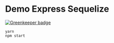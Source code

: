 # Demo Express Sequelize

[![Greenkeeper badge](https://badges.greenkeeper.io/glebec/exp-seq-demo.svg)](https://greenkeeper.io/)

```
yarn
npm start
```
